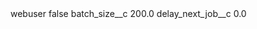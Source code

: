 <?xml version="1.0" encoding="UTF-8"?>
<CustomMetadata xmlns="http://soap.sforce.com/2006/04/metadata" xmlns:xsi="http://www.w3.org/2001/XMLSchema-instance" xmlns:xsd="http://www.w3.org/2001/XMLSchema">
    <label>webuser</label>
    <protected>false</protected>
    <values>
        <field>batch_size__c</field>
        <value xsi:type="xsd:double">200.0</value>
    </values>
    <values>
        <field>delay_next_job__c</field>
        <value xsi:type="xsd:double">0.0</value>
    </values>
</CustomMetadata>
